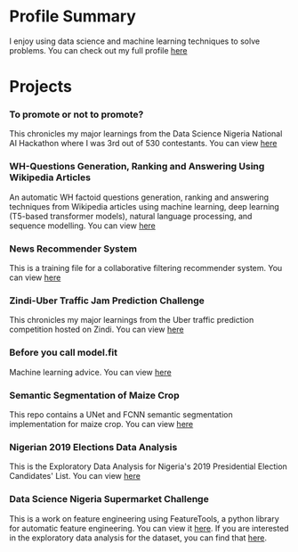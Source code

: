 # Profile Summary
I enjoy using data science and machine learning techniques to solve problems. You can check out my full profile [here](https://dehbaiyor.github.io/Profile/)

# Projects
### To promote or not to promote?
This chronicles my major learnings from the Data Science Nigeria National AI Hackathon where I was 3rd out of 530 contestants.
You can view [here](https://dehbaiyor.github.io/PromotionPrediction)

### WH-Questions Generation, Ranking and Answering Using Wikipedia Articles
An automatic WH factoid questions generation, ranking and answering techniques from Wikipedia articles using machine learning, deep learning (T5-based transformer models), natural language processing, and sequence modelling.
You can view [here](https://dehbaiyor.github.io/WH-QG-QA/)

### News Recommender System
This is a training file for a collaborative filtering recommender system. You can view [here](https://dehbaiyor.github.io/RecommenderSystem)

### Zindi-Uber Traffic Jam Prediction Challenge
This chronicles my major learnings from the Uber traffic prediction competition hosted on Zindi.
You can view [here](https://dehbaiyor.github.io/Zindi-Uber-Traffic-Jam-Competition)

### Before you call model.fit
Machine learning advice. You can view [here](https://www.kaggle.com/dehbaiyor/before-you-call-model-fit)

### Semantic Segmentation of Maize Crop
This repo contains a UNet and FCNN semantic segmentation implementation for maize crop. You can view [here](https://dehbaiyor.github.io/SemanticSeg)

### Nigerian 2019 Elections Data Analysis
This is the Exploratory Data Analysis for Nigeria's 2019 Presidential Election Candidates' List.
You can view [here](https://dehbaiyor.github.io/2019-Elections)

### Data Science Nigeria Supermarket Challenge
This is a work on feature engineering using FeatureTools, a python library for automatic feature engineering. You can view it [here](https://nbviewer.jupyter.org/github/Dehbaiyor/DSN-Supermarket-Challenge/blob/1485080d893f8c9060b75a2ccbea17fda11fb4d5/Supermarket%20Model.ipynb). If you are interested in the exploratory data analysis for the dataset, you can find that [here](https://github.com/Dehbaiyor/DSN-Supermarket-Challenge/blob/master/Supermarket%20EDA.ipynb).
